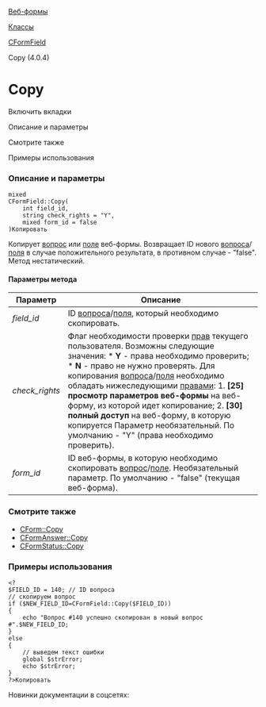 [Веб-формы](/api_help/form/index.php)

[Классы](/api_help/form/classes/index.php)

[CFormField](/api_help/form/classes/cformfield/index.php)

Copy (4.0.4)

Copy
====

Включить вкладки

Описание и параметры

Смотрите также

Примеры использования

### Описание и параметры

```
mixed
CFormField::Copy(
	int field_id,
	string check_rights = "Y",
	mixed form_id = false
)Копировать
```

Копирует [вопрос](/api_help/form/terms.php#question) или [поле](/api_help/form/terms.php#field) веб-формы. Возвращает ID нового [вопроса](/api_help/form/terms.php#question)/[поля](/api_help/form/terms.php#field) в случае положительного результата, в противном случае - "false". Метод нестатический.

#### Параметры метода

| Параметр | Описание |
| --- | --- |
| *field\_id* | ID [вопроса](/api_help/form/terms.php#question)/[поля](/api_help/form/terms.php#field), который необходимо скопировать. |
| *check\_rights* | Флаг необходимости проверки [прав](/api_help/form/terms.php#permissions) текущего пользователя. Возможны следующие значения:  * **Y** - права необходимо проверить; * **N** - право не нужно проверять.  Для копирования [вопроса](/api_help/form/terms.php#question)/[поля](/api_help/form/terms.php#field) необходимо обладать нижеследующими [правами](/api_help/form/terms.php#permissions#module):  1. **[25] просмотр параметров веб-формы** на веб-форму, из которой идет копирование; 2. **[30] полный доступ** на веб-форму, в которую копируется  Параметр необязательный. По умолчанию - "Y" (права необходимо проверить). |
| *form\_id* | ID веб-формы, в которую необходимо скопировать [вопрос](/api_help/form/terms.php#question)/[поле](/api_help/form/terms.php#field).   Необязательный параметр. По умолчанию - "false" (текущая веб-форма). |

### Смотрите также

* [CForm::Copy](/api_help/form/classes/cform/copy.php)
* [CFormAnswer::Copy](/api_help/form/classes/cformanswer/copy.php)
* [CFormStatus::Copy](/api_help/form/classes/cformstatus/copy.php)

### Примеры использования

```
<?
$FIELD_ID = 140; // ID вопроса
// скопируем вопрос
if ($NEW_FIELD_ID=CFormField::Copy($FIELD_ID))
{
	echo "Вопрос #140 успешно скопирован в новый вопрос #".$NEW_FIELD_ID;
}
else
{
	// выведем текст ошибки
	global $strError;
	echo $strError;
}
?>Копировать
```

Новинки документации в соцсетях: